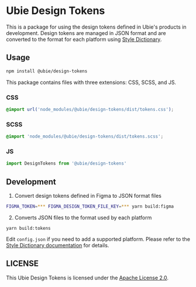 # Ubie Design Tokens

This is a package for using the design tokens defined in Ubie's products in development. Design tokens are managed in JSON format and are converted to the format for each platform using [Style Dictionary](https://amzn.github.io/style-dictionary/).

## Usage

```bash
npm install @ubie/design-tokens
```

This package contains files with three extensions: CSS, SCSS, and JS.

### CSS
```CSS
@import url('node_modules/@ubie/design-tokens/dist/tokens.css');
```

### SCSS
```SCSS
@import 'node_modules/@ubie/design-tokens/dist/tokens.scss';
```

### JS

```js
import DesignTokens from '@ubie/design-tokens'
```

## Development

1. Convert design tokens defined in Figma to JSON format files

```bash
FIGMA_TOKEN=*** FIGMA_DESIGN_TOKEN_FILE_KEY=*** yarn build:figma
```

2. Converts JSON files to the format used by each platform

```
yarn build:tokens
```

Edit `config.json` if you need to add a supported platform. Please refer to the [Style Dictionary documentation](https://amzn.github.io/style-dictionary/#/config?id=platform) for details.

## LICENSE

This Ubie Design Tokens is licensed under the [Apache License 2.0](https://github.com/ubie-oss/design-tokens/blob/main/LICENSE).